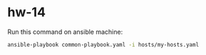# hw-14
Run this command on ansible machine:

```bash
ansible-playbook common-playbook.yaml -i hosts/my-hosts.yaml
```

